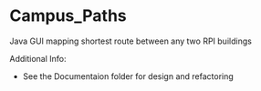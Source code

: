 # Campus_Paths
Java GUI mapping shortest route between any two RPI buildings

Additional Info:
  - See the Documentaion folder for design and refactoring
